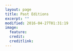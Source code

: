 ```yaml
---
layout: page
title: Past Editions
excerpt: ""
modified: 2016-04-27T01:31:19
image:
  feature:
  credit:
  creditlink:
---
```


